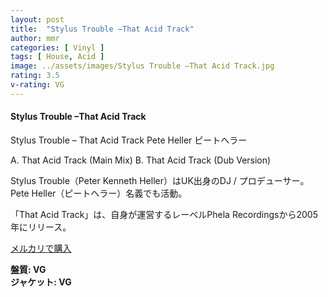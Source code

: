 ```yaml
---
layout: post
title:  "Stylus Trouble –That Acid Track"
author: mmr
categories: [ Vinyl ]
tags: [ House, Acid ]
image: ../assets/images/Stylus Trouble –That Acid Track.jpg
rating: 3.5
v-rating: VG
---
```


#### Stylus Trouble –That Acid Track

Stylus Trouble – That Acid Track
Pete Heller ピートヘラー

A.  That Acid Track (Main Mix)
B.  That Acid Track (Dub Version)

Stylus Trouble（Peter Kenneth Heller）はUK出身のDJ / プロデューサー。Pete Heller（ピートヘラー）名義でも活動。

「That Acid Track」は、自身が運営するレーベルPhela Recordingsから2005年にリリース。

[メルカリで購入](https://jp.mercari.com/item/m57512111362?afid=6142608987)

<div class="mt-4 mb-4 d-flex align-items-center">
<strong class="mr-1">盤質: VG</strong>
</div>
<div class="mt-4 mb-4 d-flex align-items-center">
<strong class="mr-1">ジャケット: VG</strong>
</div>
